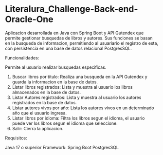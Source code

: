# Literalura_Challenge-Back-end-Oracle-One
Aplicacion desarrollada en Java con Spring Boot y API Gutendex que permite gestionar busquedas de libros y autores.
Sus funciones se basan en la busqueda de informacion, permitiendo al usuariario el registro de esta,
con persistencia en una base de datos relacional PostgresSQL.

Funcionalidades:

Permite al usuario realizar busquedas especificas.
1. Buscar libros por titulo: Realiza una busqueda en la API Gutendex y guarda la informacion en la base de datos.
2. Listar libros registrados: Lista y muestra al usuario los libros almacenados en la base de datos.
3. Listar Autores registrados: Lista y muestra al usuario los autores registrados en la base de datos.
4. Listar autores vivos por año: Lista los autores vivos en un determinado año que el usuario ingresa.
5. Listar libros por idioma: Filtra los libros segun el idioma, el usuario puede ver los libros segun el idioma que seleccione.
0. Salir: Cierra la aplicacion.

Requisitos:

Java 17 o superior
Framework: Spring Boot
PostgresSQL


